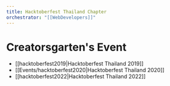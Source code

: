 ```yaml
---
title: Hacktoberfest Thailand Chapter
orchestrator: "[[WebDevelopers]]"
---
```

# Creatorsgarten's Event
- [[hacktoberfest2019|Hacktoberfest Thailand 2019]]
- [[Events/hacktoberfest2020|Hacktoberfest Thailand 2020]]
- [[hacktoberfest2022|Hacktoberfest Thailand 2022]]
